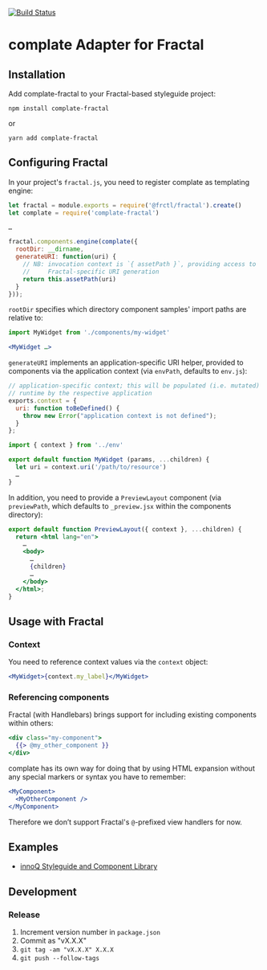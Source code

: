 [![Build Status](https://travis-ci.org/complate/complate-fractal.svg?branch=master)](https://travis-ci.org/complate/complate-fractal)

# complate Adapter for Fractal

## Installation

Add complate-fractal to your Fractal-based styleguide project:

    npm install complate-fractal

or

    yarn add complate-fractal

## Configuring Fractal

In your project's `fractal.js`, you need to register complate as templating engine:

```javascript
let fractal = module.exports = require('@frctl/fractal').create()
let complate = require('complate-fractal')

…

fractal.components.engine(complate({
  rootDir: __dirname,
  generateURI: function(uri) {
    // NB: invocation context is `{ assetPath }`, providing access to
    //     Fractal-specific URI generation
    return this.assetPath(uri)
  }
}));
```

`rootDir` specifies which directory component samples' import paths are relative to:

```jsx
import MyWidget from './components/my-widget'

<MyWidget …>
```

`generateURI` implements an application-specific URI helper, provided to
components via the application context (via `envPath`, defaults to `env.js`):

```javascript
// application-specific context; this will be populated (i.e. mutated) at
// runtime by the respective application
exports.context = {
  uri: function toBeDefined() {
    throw new Error("application context is not defined");
  }
};
```

```jsx
import { context } from '../env'

export default function MyWidget (params, ...children) {
  let uri = context.uri('/path/to/resource')
  …
}
```

In addition, you need to provide a `PreviewLayout` component (via `previewPath`,
which defaults to `_preview.jsx` within the components directory):

```jsx
export default function PreviewLayout({ context }, ...children) {
  return <html lang="en">
    …
    <body>
      …
      {children}
      …
    </body>
  </html>;
}
```

## Usage with Fractal

### Context

You need to reference context values via the `context` object:

```jsx
<MyWidget>{context.my_label}</MyWidget>
```

### Referencing components

Fractal (with Handlebars) brings support for including existing components
within others:

```handlebars
<div class="my-component">
  {{> @my_other_component }}
</div>
```

complate has its own way for doing that by using HTML expansion without any
special markers or syntax you have to remember:

```jsx
<MyComponent>
  <MyOtherComponent />
</MyComponent>
```

Therefore we don’t support Fractal's `@`-prefixed view handlers for now.

## Examples

- [innoQ Styleguide and Component Library](https://github.com/innoq/innoq-styleguide)

## Development

### Release

1. Increment version number in `package.json`
2. Commit as "vX.X.X"
3. `git tag -am "vX.X.X" X.X.X`
4. `git push --follow-tags`

